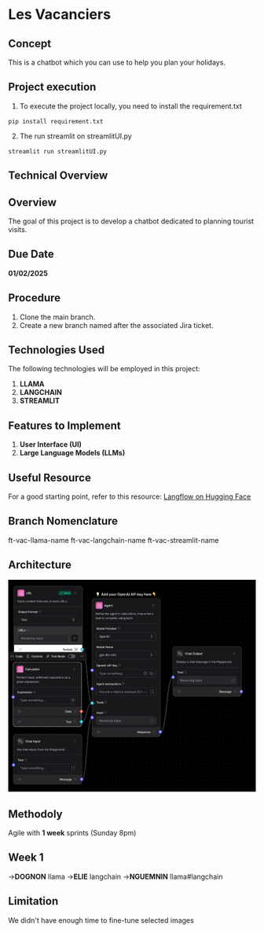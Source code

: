 # Les Vacanciers
## Concept
This is a chatbot which you can use to help you plan your holidays.
## Project execution
1. To execute the project locally, you need to install the requirement.txt
```
pip install requirement.txt
```
2. The run streamlit on streamlitUI.py
```
streamlit run streamlitUI.py
```
## Technical Overview
## Overview
The goal of this project is to develop a chatbot dedicated to planning tourist visits.

## Due Date
**01/02/2025**

## Procedure
1. Clone the main branch.
2. Create a new branch named after the associated Jira ticket.

## Technologies Used
The following technologies will be employed in this project:
1. **LLAMA**
2. **LANGCHAIN**
3. **STREAMLIT**

## Features to Implement
1. **User Interface (UI)**
2. **Large Language Models (LLMs)**

## Useful Resource
For a good starting point, refer to this resource: [Langflow on Hugging Face](https://huggingface.co/spaces/Langflow/Langflow)

## Branch Nomenclature
ft-vac-llama-name
ft-vac-langchain-name
ft-vac-streamlit-name

## Architecture
![Tourist Planning Chatbot](assets/architecture_image.png "Les Vacanciers")

## Methodoly
Agile with **1 week** sprints (Sunday 8pm)

## Week 1
->**DOGNON** llama
->**ELIE** langchain
->**NGUEMNIN** llama#langchain
## Limitation
We didn't have enough time to fine-tune selected images